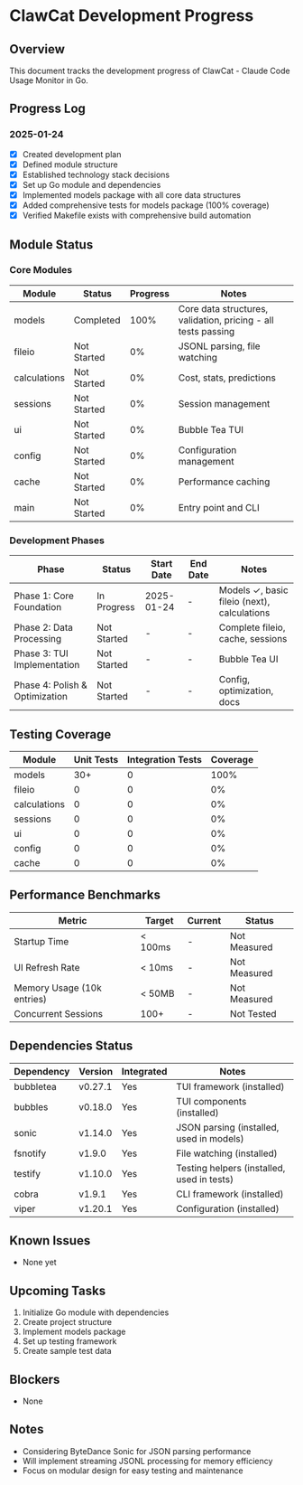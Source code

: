 # ClawCat Development Progress

## Overview
This document tracks the development progress of ClawCat - Claude Code Usage Monitor in Go.

## Progress Log

### 2025-01-24
- [x] Created development plan
- [x] Defined module structure
- [x] Established technology stack decisions
- [x] Set up Go module and dependencies
- [x] Implemented models package with all core data structures
- [x] Added comprehensive tests for models package (100% coverage)
- [x] Verified Makefile exists with comprehensive build automation

## Module Status

### Core Modules

| Module | Status | Progress | Notes |
|--------|--------|----------|-------|
| models | Completed | 100% | Core data structures, validation, pricing - all tests passing |
| fileio | Not Started | 0% | JSONL parsing, file watching |
| calculations | Not Started | 0% | Cost, stats, predictions |
| sessions | Not Started | 0% | Session management |
| ui | Not Started | 0% | Bubble Tea TUI |
| config | Not Started | 0% | Configuration management |
| cache | Not Started | 0% | Performance caching |
| main | Not Started | 0% | Entry point and CLI |

### Development Phases

| Phase | Status | Start Date | End Date | Notes |
|-------|--------|------------|----------|-------|
| Phase 1: Core Foundation | In Progress | 2025-01-24 | - | Models ✓, basic fileio (next), calculations |
| Phase 2: Data Processing | Not Started | - | - | Complete fileio, cache, sessions |
| Phase 3: TUI Implementation | Not Started | - | - | Bubble Tea UI |
| Phase 4: Polish & Optimization | Not Started | - | - | Config, optimization, docs |

## Testing Coverage

| Module | Unit Tests | Integration Tests | Coverage |
|--------|------------|-------------------|----------|
| models | 30+ | 0 | 100% |
| fileio | 0 | 0 | 0% |
| calculations | 0 | 0 | 0% |
| sessions | 0 | 0 | 0% |
| ui | 0 | 0 | 0% |
| config | 0 | 0 | 0% |
| cache | 0 | 0 | 0% |

## Performance Benchmarks

| Metric | Target | Current | Status |
|--------|--------|---------|--------|
| Startup Time | < 100ms | - | Not Measured |
| UI Refresh Rate | < 10ms | - | Not Measured |
| Memory Usage (10k entries) | < 50MB | - | Not Measured |
| Concurrent Sessions | 100+ | - | Not Tested |

## Dependencies Status

| Dependency | Version | Integrated | Notes |
|------------|---------|------------|-------|
| bubbletea | v0.27.1 | Yes | TUI framework (installed) |
| bubbles | v0.18.0 | Yes | TUI components (installed) |
| sonic | v1.14.0 | Yes | JSON parsing (installed, used in models) |
| fsnotify | v1.9.0 | Yes | File watching (installed) |
| testify | v1.10.0 | Yes | Testing helpers (installed, used in tests) |
| cobra | v1.9.1 | Yes | CLI framework (installed) |
| viper | v1.20.1 | Yes | Configuration (installed) |

## Known Issues
- None yet

## Upcoming Tasks
1. Initialize Go module with dependencies
2. Create project structure
3. Implement models package
4. Set up testing framework
5. Create sample test data

## Blockers
- None

## Notes
- Considering ByteDance Sonic for JSON parsing performance
- Will implement streaming JSONL processing for memory efficiency
- Focus on modular design for easy testing and maintenance